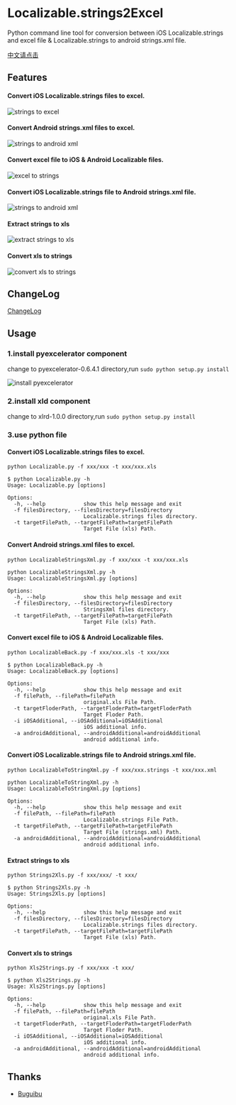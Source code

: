 # Localizable.strings2Excel

Python command line tool for conversion between iOS Localizable.strings and excel file & Localizable.strings to android strings.xml file.

[中文请点击](https://github.com/CatchZeng/Localizable.strings2Excel/blob/master/README-CN.md)

## Features

#### Convert iOS Localizable.strings files to excel.
![strings to excel](https://github.com/CatchZeng/Localizable.strings2Excel/blob/master/imgs/stoe.jpg)  

#### Convert Android strings.xml files to excel.
![strings to android xml](https://github.com/CatchZeng/Localizable.strings2Excel/blob/master/imgs/atox.jpg)

#### Convert excel file to iOS & Android Localizable files.
![excel to strings](https://github.com/CatchZeng/Localizable.strings2Excel/blob/master/imgs/etos.jpg)

#### Convert iOS Localizable.strings file to Android strings.xml file.
![strings to android xml](https://github.com/CatchZeng/Localizable.strings2Excel/blob/master/imgs/stox.jpg)

#### Extract strings to xls
![extract strings to xls](https://github.com/CatchZeng/Localizable.strings2Excel/blob/master/imgs/strings2xls.jpg)

#### Convert xls to strings
![convert xls to strings](https://github.com/CatchZeng/Localizable.strings2Excel/blob/master/imgs/xls2strings.jpg)
        
## ChangeLog

[ChangeLog](https://github.com/CatchZeng/Localizable.strings2Excel/blob/master/CHANGELOG.md)

## Usage

### 1.install pyexcelerator component

change to pyexcelerator-0.6.4.1 directory,run ``` sudo python setup.py install ```

![install pyexcelerator](https://github.com/CatchZeng/Localizable.strings2Excel/blob/master/imgs/installpy.jpg)

### 2.install xld component

change to xlrd-1.0.0 directory,run ``` sudo python setup.py install ```


### 3.use python file

#### Convert iOS Localizable.strings files to excel.

```shell
python Localizable.py -f xxx/xxx -t xxx/xxx.xls

$ python Localizable.py -h
Usage: Localizable.py [options]

Options:
  -h, --help            show this help message and exit
  -f filesDirectory, --filesDirectory=filesDirectory
                        Localizable.strings files directory.
  -t targetFilePath, --targetFilePath=targetFilePath
                        Target File (xls) Path.
```

#### Convert Android strings.xml files to excel.

```shell
python LocalizableStringsXml.py -f xxx/xxx -t xxx/xxx.xls

python LocalizableStringsXml.py -h
Usage: LocalizableStringsXml.py [options]

Options:
  -h, --help            show this help message and exit
  -f filesDirectory, --filesDirectory=filesDirectory
                        StringsXml files directory.
  -t targetFilePath, --targetFilePath=targetFilePath
                        Target File (xls) Path.
```

#### Convert excel file to iOS & Android Localizable files.

```shell
python LocalizableBack.py -f xxx/xxx.xls -t xxx/xxx

$ python LocalizableBack.py -h
Usage: LocalizableBack.py [options]

Options:
  -h, --help            show this help message and exit
  -f filePath, --filePath=filePath
                        original.xls File Path.
  -t targetFloderPath, --targetFloderPath=targetFloderPath
                        Target Floder Path.
  -i iOSAdditional, --iOSAdditional=iOSAdditional
                        iOS additional info.
  -a androidAdditional, --androidAdditional=androidAdditional
                        android additional info.
```

#### Convert iOS Localizable.strings file to Android strings.xml file.

```shell
python LocalizableToStringXml.py -f xxx/xxx.strings -t xxx/xxx.xml

python LocalizableToStringXml.py -h
Usage: LocalizableToStringXml.py [options]

Options:
  -h, --help            show this help message and exit
  -f filePath, --filePath=filePath
                        Localizable.strings File Path.
  -t targetFilePath, --targetFilePath=targetFilePath
                        Target File (strings.xml) Path.
  -a androidAdditional, --androidAdditional=androidAdditional
                        android additional info.
```

#### Extract strings to xls

```shell
python Strings2Xls.py -f xxx/xxx/ -t xxx/

$ python Strings2Xls.py -h
Usage: Strings2Xls.py [options]

Options:
  -h, --help            show this help message and exit
  -f filesDirectory, --filesDirectory=filesDirectory
                        Localizable.strings files directory.
  -t targetFilePath, --targetFilePath=targetFilePath
                        Target File (xls) Path.
```

#### Convert xls to strings

```shell
python Xls2Strings.py -f xxx/xxx -t xxx/

$ python Xls2Strings.py -h
Usage: Xls2Strings.py [options]

Options:
  -h, --help            show this help message and exit
  -f filePath, --filePath=filePath
                        original.xls File Path.
  -t targetFloderPath, --targetFloderPath=targetFloderPath
                        Target Floder Path.
  -i iOSAdditional, --iOSAdditional=iOSAdditional
                        iOS additional info.
  -a androidAdditional, --androidAdditional=androidAdditional
                        android additional info.
```

## Thanks

- [Buguibu](https://github.com/buguibu)

